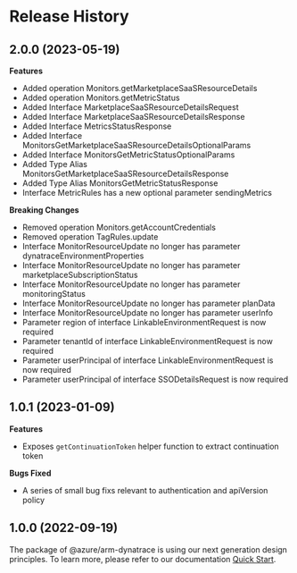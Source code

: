 # Release History
    
## 2.0.0 (2023-05-19)
    
**Features**

  - Added operation Monitors.getMarketplaceSaaSResourceDetails
  - Added operation Monitors.getMetricStatus
  - Added Interface MarketplaceSaaSResourceDetailsRequest
  - Added Interface MarketplaceSaaSResourceDetailsResponse
  - Added Interface MetricsStatusResponse
  - Added Interface MonitorsGetMarketplaceSaaSResourceDetailsOptionalParams
  - Added Interface MonitorsGetMetricStatusOptionalParams
  - Added Type Alias MonitorsGetMarketplaceSaaSResourceDetailsResponse
  - Added Type Alias MonitorsGetMetricStatusResponse
  - Interface MetricRules has a new optional parameter sendingMetrics

**Breaking Changes**

  - Removed operation Monitors.getAccountCredentials
  - Removed operation TagRules.update
  - Interface MonitorResourceUpdate no longer has parameter dynatraceEnvironmentProperties
  - Interface MonitorResourceUpdate no longer has parameter marketplaceSubscriptionStatus
  - Interface MonitorResourceUpdate no longer has parameter monitoringStatus
  - Interface MonitorResourceUpdate no longer has parameter planData
  - Interface MonitorResourceUpdate no longer has parameter userInfo
  - Parameter region of interface LinkableEnvironmentRequest is now required
  - Parameter tenantId of interface LinkableEnvironmentRequest is now required
  - Parameter userPrincipal of interface LinkableEnvironmentRequest is now required
  - Parameter userPrincipal of interface SSODetailsRequest is now required
    
## 1.0.1 (2023-01-09)

**Features**

  - Exposes `getContinuationToken` helper function to extract continuation token

**Bugs Fixed**

  - A series of small bug fixs relevant to authentication and apiVersion policy

## 1.0.0 (2022-09-19)

The package of @azure/arm-dynatrace is using our next generation design principles. To learn more, please refer to our documentation [Quick Start](https://aka.ms/js-track2-quickstart).
